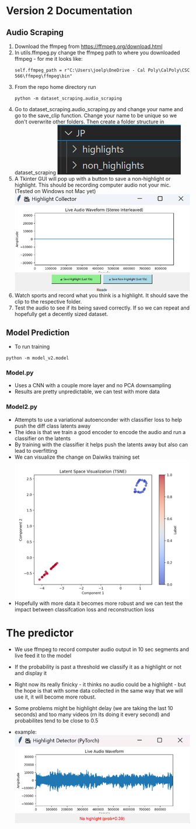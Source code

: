 # Version 2 Documentation

## Audio Scraping

1. Download the ffmpeg from https://ffmpeg.org/download.html
2. In utils.ffmpeg.py change the ffmpeg path to where you downloaded ffmpeg - for me it looks like:
   ```
   self.ffmpeg_path = r"C:\Users\joelp\OneDrive - Cal Poly\CalPoly\CSC 566\ffmpeg\ffmpeg\bin"
   ```
3. From the repo home directory run
   ```
   python -m dataset_scraping.audio_scraping
   ```
4. Go to dataset_scraping.audio_scraping.py and change your name and go to the save_clip function. Change your name to be unique so we don't overwrite other folders. Then create a folder structure in dataset_scraping
   ![alt text](image-1.png)
5. A Tkinter GUI will pop up with a button to save a non-highlight or highlight. This should be recording computer audio not your mic. (Tested on Windows not Mac yet)
   ![alt text](image.png)
6. Watch sports and record what you think is a highlight. It should save the clip to the respective folder.
7. Test the audio to see if its being saved correctly. If so we can repeat and hopefully get a decently sized dataset.

## Model Prediction

- To run training

```
python -m model_v2.model
```

### Model.py

- Uses a CNN with a couple more layer and no PCA downsampling
- Results are pretty unpredictable, we can test with more data

### Model2.py

- Attempts to use a variational autoenconder with classifier loss to help push the diff class latents away
- The idea is that we train a good encoder to encode the audio and run a classifier on the latents
- By training with the classifier it helps push the latents away but also can lead to overfitting
- We can visualize the change on Daiwiks training set
  ![alt text](image-2.png)
- Hopefully with more data it becomes more robust and we can test the impact between classifcation loss and reconstruction loss

# The predictor

- We use ffmpeg to record computer audio output in 10 sec segments and live feed it to the model
- If the probability is past a threshold we classify it as a highlight or not and display it
- Right now its really finicky - it thinks no audio could be a highlight - but the hope is that with some data collected in the same way that we will use it, it will become more robust.
- Some problems might be highlight delay (we are taking the last 10 seconds) and too many videos (rn its doing it every second) and probabilites tend to be close to 0.5

- example:
  ![alt text](image-3.png)
